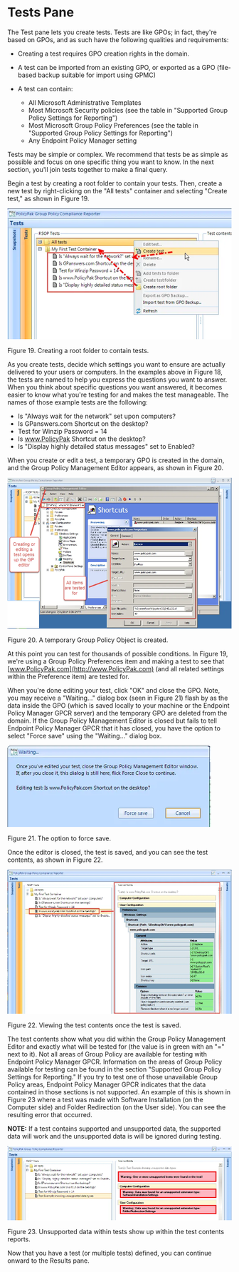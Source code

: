 # Tests Pane

The Test pane lets you create tests. Tests are like GPOs; in fact, they're based on GPOs, and as
such have the following qualities and requirements:

- Creating a test requires GPO creation rights in the domain.
- A test can be imported from an existing GPO, or exported as a GPO (file-based backup suitable for
  import using GPMC)
- A test can contain:

    - All Microsoft Administrative Templates
    - Most Microsoft Security policies (see the table in "Supported Group Policy Settings for
      Reporting")
    - Most Microsoft Group Policy Preferences (see the table in "Supported Group Policy Settings for
      Reporting")
    - Any Endpoint Policy Manager setting

Tests may be simple or complex. We recommend that tests be as simple as possible and focus on one
specific thing you want to know. In the next section, you'll join tests together to make a final
query.

Begin a test by creating a root folder to contain your tests. Then, create a new test by
right-clicking on the "All tests" container and selecting "Create test," as shown in Figure 19.

![gpcr_concepts_and_quickstart_20](../../../../../../static/img/product_docs/policypak/policypak/grouppolicycompliancereporter/mode/pull/gpcr_concepts_and_quickstart_20.webp)

Figure 19. Creating a root folder to contain tests.

As you create tests, decide which settings you want to ensure are actually delivered to your users
or computers. In the examples above in Figure 18, the tests are named to help you express the
questions you want to answer. When you think about specific questions you want answered, it becomes
easier to know what you're testing for and makes the test manageable. The names of those example
tests are the following:

- Is "Always wait for the network" set upon computers?
- Is GPanswers.com Shortcut on the desktop?
- Test for Winzip Password = 14
- Is www.PolicyPak Shortcut on the desktop?
- Is "Display highly detailed status messages" set to Enabled?

When you create or edit a test, a temporary GPO is created in the domain, and the Group Policy
Management Editor appears, as shown in Figure 20.

![gpcr_concepts_and_quickstart_21](../../../../../../static/img/product_docs/policypak/policypak/grouppolicycompliancereporter/mode/pull/gpcr_concepts_and_quickstart_21.webp)

Figure 20. A temporary Group Policy Object is created.

At this point you can test for thousands of possible conditions. In Figure 19, we're using a Group
Policy Preferences item and making a test to see that [www.PolicyPak.com](http://www.PolicyPak.com)
(and all related settings within the Preference item) are tested for.

When you're done editing your test, click "OK" and close the GPO. Note, you may receive a "Waiting…"
dialog box (seen in Figure 21) flash by as the data inside the GPO (which is saved locally to your
machine or the Endpoint Policy Manager GPCR server) and the temporary GPO are deleted from the
domain. If the Group Policy Management Editor is closed but fails to tell Endpoint Policy Manager
GPCR that it has closed, you have the option to select "Force save" using the "Waiting..." dialog
box.

![gpcr_concepts_and_quickstart_22](../../../../../../static/img/product_docs/policypak/policypak/grouppolicycompliancereporter/mode/pull/gpcr_concepts_and_quickstart_22.webp)

Figure 21. The option to force save.

Once the editor is closed, the test is saved, and you can see the test contents, as shown in
Figure 22.

![gpcr_concepts_and_quickstart_23](../../../../../../static/img/product_docs/policypak/policypak/grouppolicycompliancereporter/mode/pull/gpcr_concepts_and_quickstart_23.webp)

Figure 22. Viewing the test contents once the test is saved.

The test contents show what you did within the Group Policy Management Editor and exactly what will
be tested for (the value is in green with an "=" next to it). Not all areas of Group Policy are
available for testing with Endpoint Policy Manager GPCR. Information on the areas of Group Policy
available for testing can be found in the section "Supported Group Policy Settings for Reporting."
If you try to test one of those unavailable Group Policy areas, Endpoint Policy Manager GPCR
indicates that the data contained in those sections is not supported. An example of this is shown in
Figure 23 where a test was made with Software Installation (on the Computer side) and Folder
Redirection (on the User side). You can see the resulting error that occurred.

**NOTE:** If a test contains supported and unsupported data, the supported data will work and the
unsupported data is will be ignored during testing.

![gpcr_concepts_and_quickstart_24](../../../../../../static/img/product_docs/policypak/policypak/grouppolicycompliancereporter/mode/pull/gpcr_concepts_and_quickstart_24.webp)

Figure 23. Unsupported data within tests show up within the test contents reports.

Now that you have a test (or multiple tests) defined, you can continue onward to the Results pane.
